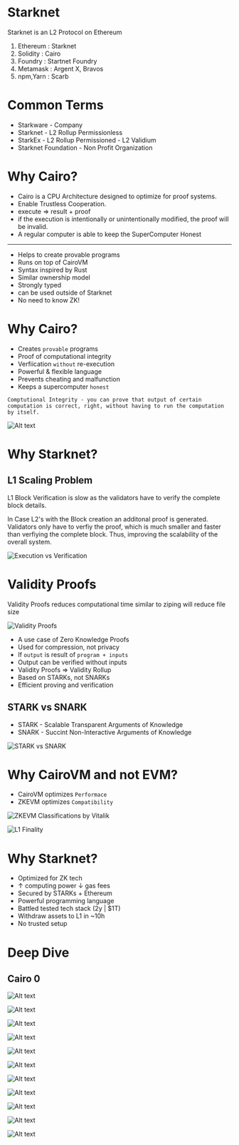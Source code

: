 # Starknet

Starknet is an L2 Protocol on Ethereum

1. Ethereum : Starknet
2. Solidity : Cairo
3. Foundry  : Startnet Foundry
4. Metamask : Argent X, Bravos
5. npm,Yarn : Scarb

# Common Terms

- Starkware - Company
- Starknet - L2 Rollup Permissionless
- StarkEx - L2 Rollup Permissioned - L2 Validium
- Starknet Foundation - Non Profit Organization

# Why Cairo?

- Cairo is a CPU Architecture designed to optimize for proof systems.
- Enable Trustless Cooperation.
- execute => result + proof
- if the execution is intentionally or unintentionally modified, the proof will be invalid.
- A regular computer is able to keep the SuperComputer Honest 
--- 
- Helps to create provable programs
- Runs on top of CairoVM
- Syntax inspired by Rust
- Similar ownership model
- Strongly typed
- can be used outside of Starknet
- No need to know ZK!


# Why Cairo?

- Creates `provable` programs
- Proof of computational integrity
- Verfiication `without` re-execution
- Powerful & flexible language
- Prevents cheating and malfunction
- Keeps a supercomputer `honest`

```
Comptutional Integrity - you can prove that output of certain computation is correct, right, without having to run the computation by itself.
```

![Alt text](image.png)


# Why Starknet?

## L1 Scaling Problem

L1 Block Verification is slow as the validators have to verify the complete block details. 

In Case L2's with the Block creation an additonal proof is generated.
Validators only have to verfiy the proof, which is much smaller and faster than verfiying the complete block. Thus, improving the scalability of the overall system.

![Execution vs Verification](image-2.png)

# Validity Proofs

Validity Proofs reduces computational time similar to ziping will reduce file size

![Validity Proofs](image-3.png)

- A use case of Zero Knowledge Proofs
- Used for compression, not privacy
- If `output` is result of `program + inputs`
- Output can be verified without inputs
- Validity Proofs => Validity Rollup
- Based on STARKs, not SNARKs
- Efficient proving and verification

## STARK vs SNARK
- STARK - Scalable Transparent Arguments of Knowledge
- SNARK - Succint Non-Interactive Arguments of Knowledge

![STARK vs SNARK](image-4.png)

# Why CairoVM and not EVM?

- CairoVM optimizes `Performace`
- ZKEVM optimizes `Compatibility`

![ZKEVM Classifications by Vitalik](image-5.png)

![L1 Finality](image-17.png)

# Why Starknet?

- Optimized for ZK tech
- ↑ computing power ↓ gas fees
- Secured by STARKs + Ethereum
- Powerful programming language
- Battled tested tech stack (2y | $1T)
- Withdraw assets to L1 in ~10h
- No trusted setup

# Deep Dive

## Cairo 0

![Alt text](image-6.png)

![Alt text](image-7.png)

![Alt text](image-8.png)

![Alt text](image-9.png)

![Alt text](image-10.png)

![Alt text](image-11.png)

![Alt text](image-12.png)

![Alt text](image-13.png)

![Alt text](image-14.png)

![Alt text](image-15.png)

![Alt text](image-16.png)